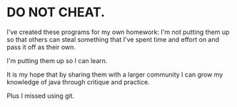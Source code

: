 # DO NOT CHEAT.

I've created these programs for my own homework: I'm not putting them up so that others can steal something that I've spent time and effort on and pass it off as their own.

I'm putting them up so I can learn.

It is my hope that by sharing them with a larger community I can grow my knowledge of java through critique and practice.

Plus I missed using git.
